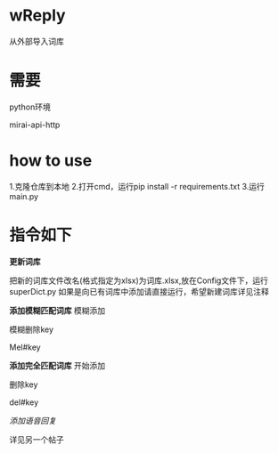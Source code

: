 # wReply
从外部导入词库
# 需要
  python环境
  
  mirai-api-http
# how to use
  1.克隆仓库到本地
  2.打开cmd，运行pip install -r requirements.txt
  3.运行main.py
# 指令如下
  **更新词库**
  
  把新的词库文件改名(格式指定为xlsx)为词库.xlsx,放在Config文件下，运行superDict.py
  如果是向已有词库中添加请直接运行，希望新建词库详见注释
  
  **添加模糊匹配词库**
  模糊添加
  
  模糊删除key
  
  Mel#key
  
  **添加完全匹配词库**
  开始添加
  
  删除key
  
  del#key
  
  *添加语音回复*
  
  详见另一个帖子
